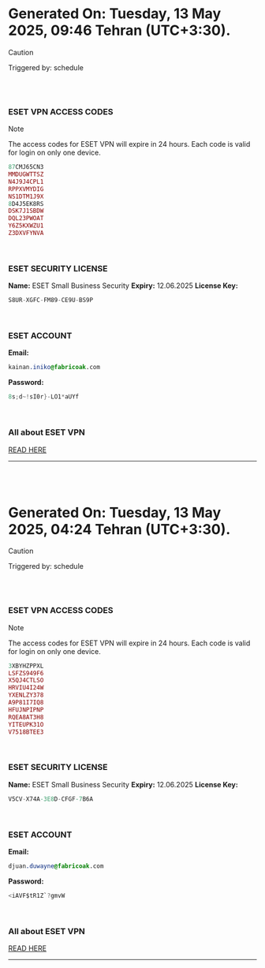 # Generated On: Tuesday, 13 May 2025, 09:46 Tehran (UTC+3:30).

> [!CAUTION]
> Triggered by: schedule

<br><br>

### ESET VPN ACCESS CODES

> [!NOTE]
> The access codes for ESET VPN will expire in 24 hours.
> Each code is valid for login on only one device.

```ruby
87CMJ65CN3
MMDUGWTTSZ
N4J9J4CPL1
RPPXVMYDIG
NS1DTM1J9X
8D4J5EK8RS
DSK7J1SBDW
DQL23PWOAT
Y6Z5KXWZU1
Z3DXVFYNVA
```

<br>

### ESET SECURITY LICENSE

**Name:** ESET Small Business Security
**Expiry:** 12.06.2025
**License Key:**

```POV-Ray SDL
S8UR-XGFC-FM89-CE9U-BS9P
```

<br>

### ESET ACCOUNT

**Email:**

```CSS
kainan.iniko@fabricoak.com
```

**Password:**

```POV-Ray SDL
8s;d~!sI0r}-LO1*aUYf
```

<br>

### All about ESET VPN

[READ HERE](https://t.me/F_NiREvil/2113)

---

<br><br>

# Generated On: Tuesday, 13 May 2025, 04:24 Tehran (UTC+3:30).

> [!CAUTION]
> Triggered by: schedule

<br><br>

### ESET VPN ACCESS CODES

> [!NOTE]
> The access codes for ESET VPN will expire in 24 hours.
> Each code is valid for login on only one device.

```ruby
3XBYHZPPXL
LSFZS949F6
X5QJ4CTLSO
HRVIU4I24W
YXENLZY378
A9P81I7IQ8
HFUJNPIPNP
RQEA8AT3H8
YITEUPK31O
V7518BTEE3
```

<br>

### ESET SECURITY LICENSE

**Name:** ESET Small Business Security
**Expiry:** 12.06.2025
**License Key:**

```POV-Ray SDL
V5CV-X74A-3E8D-CFGF-7B6A
```

<br>

### ESET ACCOUNT

**Email:**

```CSS
djuan.duwayne@fabricoak.com
```

**Password:**

```POV-Ray SDL
<iAVF$tR1Z`?gmvW
```

<br>

### All about ESET VPN

[READ HERE](https://t.me/F_NiREvil/2113)

---

<br><br>

